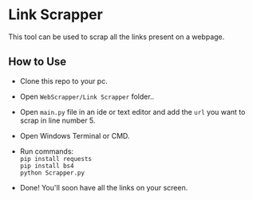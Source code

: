 # Link Scrapper

This tool can be used to scrap all the links present on a webpage.

## How to Use 

- Clone this repo to your pc.
- Open `WebScrapper/Link Scrapper` folder..
- Open `main.py` file in an ide or text editor and add the `url` you want to scrap in line number 5. 
- Open Windows Terminal or CMD.
- Run commands:<br>
	`pip install requests`<br>
	`pip install bs4`<br>
	`python Scrapper.py`
	
- Done! You'll soon have all the links on your screen.

